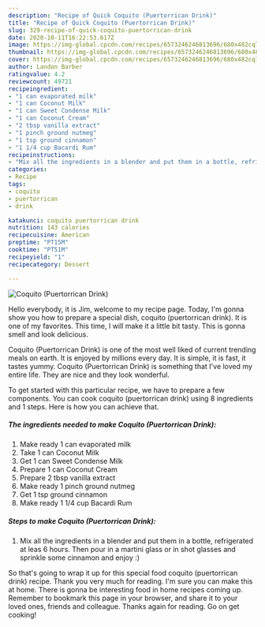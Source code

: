 ```yaml
---
description: "Recipe of Quick Coquito (Puertorrican Drink)"
title: "Recipe of Quick Coquito (Puertorrican Drink)"
slug: 329-recipe-of-quick-coquito-puertorrican-drink
date: 2020-10-11T16:22:53.617Z
image: https://img-global.cpcdn.com/recipes/6573246246813696/680x482cq70/coquito-puertorrican-drink-recipe-main-photo.jpg
thumbnail: https://img-global.cpcdn.com/recipes/6573246246813696/680x482cq70/coquito-puertorrican-drink-recipe-main-photo.jpg
cover: https://img-global.cpcdn.com/recipes/6573246246813696/680x482cq70/coquito-puertorrican-drink-recipe-main-photo.jpg
author: Landon Barber
ratingvalue: 4.2
reviewcount: 49721
recipeingredient:
- "1 can evaporated milk"
- "1 can Coconut Milk"
- "1 can Sweet Condense Milk"
- "1 can Coconut Cream"
- "2 tbsp vanilla extract"
- "1 pinch ground nutmeg"
- "1 tsp ground cinnamon"
- "1 1/4 cup Bacardi Rum"
recipeinstructions:
- "Mix all the ingredients in a blender and put them in a bottle, refrigerated at leas 6 hours. Then pour in a martini glass or in shot glasses and sprinkle some cinnamon and enjoy :)"
categories:
- Recipe
tags:
- coquito
- puertorrican
- drink

katakunci: coquito puertorrican drink 
nutrition: 143 calories
recipecuisine: American
preptime: "PT15M"
cooktime: "PT51M"
recipeyield: "1"
recipecategory: Dessert

---
```



![Coquito (Puertorrican Drink)](https://img-global.cpcdn.com/recipes/6573246246813696/680x482cq70/coquito-puertorrican-drink-recipe-main-photo.jpg)

Hello everybody, it is Jim, welcome to my recipe page. Today, I'm gonna show you how to prepare a special dish, coquito (puertorrican drink). It is one of my favorites. This time, I will make it a little bit tasty. This is gonna smell and look delicious.



Coquito (Puertorrican Drink) is one of the most well liked of current trending meals on earth. It is enjoyed by millions every day. It is simple, it is fast, it tastes yummy. Coquito (Puertorrican Drink) is something that I've loved my entire life. They are nice and they look wonderful.


To get started with this particular recipe, we have to prepare a few components. You can cook coquito (puertorrican drink) using 8 ingredients and 1 steps. Here is how you can achieve that.

<!--inarticleads1-->

##### The ingredients needed to make Coquito (Puertorrican Drink):

1. Make ready 1 can evaporated milk
1. Take 1 can Coconut Milk
1. Get 1 can Sweet Condense Milk
1. Prepare 1 can Coconut Cream
1. Prepare 2 tbsp vanilla extract
1. Make ready 1 pinch ground nutmeg
1. Get 1 tsp ground cinnamon
1. Make ready 1 1/4 cup Bacardi Rum




<!--inarticleads2-->

##### Steps to make Coquito (Puertorrican Drink):

1. Mix all the ingredients in a blender and put them in a bottle, refrigerated at leas 6 hours. Then pour in a martini glass or in shot glasses and sprinkle some cinnamon and enjoy :)




So that's going to wrap it up for this special food coquito (puertorrican drink) recipe. Thank you very much for reading. I'm sure you can make this at home. There is gonna be interesting food in home recipes coming up. Remember to bookmark this page in your browser, and share it to your loved ones, friends and colleague. Thanks again for reading. Go on get cooking!
